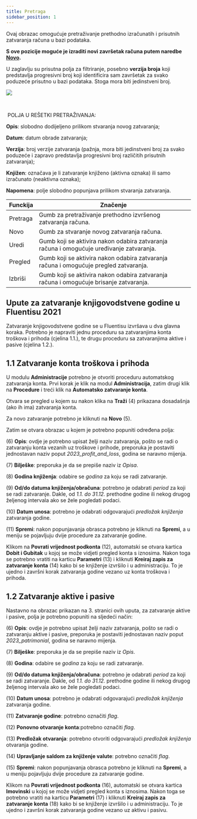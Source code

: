 ```yaml
---
title: Pretraga 
sidebar_position: 1
---
```


Ovaj obrazac omogućuje pretraživanje prethodno izračunatih i prisutnih zatvaranja računa u bazi podataka. 

**S ove pozicije moguće je izraditi novi završetak računa putem naredbe [Novo](/docs/finance-area/ledger-records/records/procedures/automatic-account-closing/new-account-closing).**

U zaglavlju su prisutna polja za filtriranje, posebno **verzija broja** koji predstavlja progresivni broj koji identificira sam završetak za svako poduzeće prisutno u bazi podataka.  Stoga mora biti jedinstveni broj.

![](/img/it-it/finance-area/ledger-records/records/automatic-account-closing/search/image01.png)

 

 POLJA U REŠETKI PRETRAŽIVANJA:

**Opis**: slobodno dodijeljeno prilikom stvaranja novog zatvaranja; 



**Datum**: datum obrade zatvaranja; 



**Verzija**: broj verzije zatvaranja (pažnja, mora biti jedinstveni broj za svako poduzeće i zapravo predstavlja progresivni broj različitih prisutnih zatvaranja); 



**Knjižen**: označava je li zatvaranje knjiženo (aktivna oznaka) ili samo izračunato (neaktivna oznaka); 



**Napomena**: polje slobodno popunjava prilikom stvaranja zatvaranja.





| Funckija | Značenje |
| --- | --- |
| Pretraga | Gumb za pretraživanje prethodno izvršenog zatvaranja računa. |
| Novo | Gumb za stvaranje novog zatvaranja računa. |
| Uredi | Gumb koji se aktivira nakon odabira zatvaranja računa i omogućuje uređivanje zatvaranja. |
| Pregled | Gumb koji se aktivira nakon odabira zatvaranja računa i omogućuje pregled zatvaranja. |
| Izbriši | Gumb koji se aktivira nakon odabira zatvaranja računa i omogućuje brisanje zatvaranja. |


## Upute za zatvaranje knjigovodstvene godine u Fluentisu 2021 

Zatvaranje knjigovodstvene godine se u Fluentisu izvršava u dva glavna koraka. Potrebno je napraviti jednu proceduru sa zatvaranjima konta troškova i prihoda (cjelina 1.1.), te drugu proceduru sa zatvaranjima aktive i pasive (cjelina 1.2.). 

## 1.1 **Zatvaranje konta troškova i prihoda** 

U modulu **Administracije** potrebno je otvoriti proceduru automatskog zatvaranja konta. Prvi korak je klik na modul **Administracija**, zatim drugi klik na **Procedure** i treći klik na **Automatsko  zatvaranje konta**. 

Otvara se pregled u kojem su nakon klika na **Traži** (4) prikazana dosadašnja (ako ih ima) zatvaranja konta.  

Za novo zatvaranje potrebno je kliknuti na **Novo** (5). 

Zatim se otvara obrazac u kojem je potrebno popuniti određena polja: 

(6) **Opis**: ovdje je potrebno upisat želji naziv zatvaranja, pošto se radi o zatvaranju konta vezanih uz troškove i prihode, preporuka je postaviti jednostavan naziv poput *2023_profit_and_loss*, godina se naravno mijenja. 

(7) **Bilješke**: preporuka je da se prepiše naziv iz *Opisa*.  

(8) **Godina knjiženja**: odabire se *godina* za koju se radi zatvaranje. 

(9) **Od/do datuma knjiženja/obračuna**: potrebno je odabrati *period* za koji se radi zatvaranje. Dakle, od *1.1. do 31.12.* prethodne godine ili nekog drugog željenog intervala ako se žele pogledati podaci. 

(10) **Datum unosa**: potrebno je odabrati odgovarajući *predložak knjiženja* zatvaranja godine. 

(11) **Spremi**: nakon popunjavanja obrasca potrebno je kliknuti na **Spremi**, a u meniju se pojavljuju dvije procedure za zatvaranje godine. 

Klikom na **Povrati vrijednost podkonta** (12), automatski se otvara kartica **Dobit i Gubitak** u kojoj se može vidjeti pregled konta s iznosima. Nakon toga se potrebno vratiti na karticu **Parametri** (13)  i kliknuti **Kreiraj zapis za zatvaranje konta** (14) kako bi se knjiženje izvršilo i u administraciju. To je ujedno i završni korak zatvaranja godine vezano uz konta troškova i prihoda.


## 1.2 **Zatvaranje aktive i pasive**

Nastavno na obrazac prikazan na 3. stranici ovih uputa, za zatvaranje aktive i pasive, polja je potrebno popuniti na sljedeći način:

(6)	**Opis**: ovdje je potrebno upisat želji naziv zatvaranja, pošto se radi o zatvaranju aktive i pasive, preporuka je postaviti jednostavan naziv poput *2023_patrimonial*, godina se naravno mijenja.

(7)	**Bilješke**: preporuka je da se prepiše naziv iz *Opis*.

(8)	**Godina**: odabire se *godina* za koju se radi zatvaranje.

(9)	**Od/do datuma knjiženja/obračuna**: potrebno je odabrati *period* za koji se radi zatvaranje. Dakle, od *1.1. do 31.12.* prethodne godine ili nekog drugog željenog intervala ako se žele pogledati podaci.

(10) **Datum unosa**: potrebno je odabrati odgovarajući *predložak knjiženja* zatvaranja godine.

(11) **Zatvaranje godine**: potrebno označiti *flag*.

(12) **Ponovno otvaranje konta**:potrebno označiti *flag*.

(13) **Predložak otvaranja**: potrebno otvoriti odgovarajući *predložak knjiženja* otvaranja godine.

(14) **Upravljanje saldom za knjiženje valute**: potrebno označiti *flag*.

(15) **Spremi**: nakon popunjavanja obrasca potrebno je kliknuti na **Spremi**, a u meniju pojavljuju dvije procedure za zatvaranje godine.

Klikom na **Povrati vrijednost podkonta** (16), automatski se otvara kartica **Imovinski** u kojoj se može vidjeti pregled konta s iznosima. Nakon toga se potrebno vratiti na karticu **Parametri** (17) i kliknuti **Kreiraj zapis za zatvaranje konta** (18) kako bi se knjiženje izvršilo i u administraciju. To je ujedno i završni korak zatvaranja godine vezano uz aktivu i pasivu.